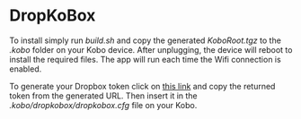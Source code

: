 # DropKoBox

To install simply run *build.sh* and copy the generated *KoboRoot.tgz* to the *.kobo* folder on your Kobo device. After unplugging, the device will reboot to install the required files.
The app will run each time the Wifi connection is enabled.

To generate your Dropbox token click on [this link](https://www.dropbox.com/1/oauth2/authorize?client_id=bzpzn9rahc4du3l&response_type=token&redirect_uri=https://www.mydropkoboxwebsite.com/dropkobox_token) and copy the returned token from the generated URL.
Then insert it in the *.kobo/dropkobox/dropkobox.cfg* file on your Kobo.
